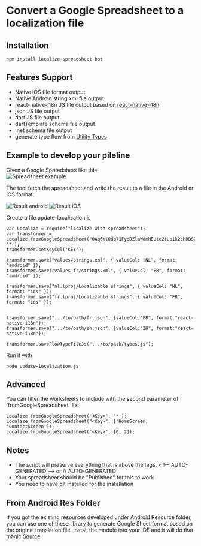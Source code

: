 # Convert a Google Spreadsheet to a localization file

## Installation

	npm install localize-spreadsheet-bot

## Features Support
- Native iOS file format output
- Native Android string xml file output
- react-native-i18n JS file output based on [react-native-i18n](https://github.com/AlexanderZaytsev/react-native-i18n)
- json JS file output
- dart JS file output
- dartTemplate schema file output
- .net schema file output
- generate type flow from [Utility Types](https://flow.org/en/docs/types/utilities/)


## Example to develop your pileline
Given a Google Spreadsheet like this:  
![Spreadsheet example](https://github.com/xavierha/localize-with-spreadsheet/raw/master/doc/spreadsheet-example.png)


The tool fetch the spreadsheet and write the result to a file in the Android or iOS format:

![Result android](https://github.com/xavierha/localize-with-spreadsheet/raw/master/doc/result-android.png) ![Result iOS](https://github.com/xavierha/localize-with-spreadsheet/raw/master/doc/result-ios.png)

Create a file update-localization.js

	var Localize = require("localize-with-spreadsheet");
    var transformer = Localize.fromGoogleSpreadsheet("0Aq6WlQdq71FydDZlaWdmMEUtc2tUb1k2cHRBS2hzd2c", '*');
    transformer.setKeyCol('KEY');

    transformer.save("values/strings.xml", { valueCol: "NL", format: "android" });
    transformer.save("values-fr/strings.xml", { valueCol: "FR", format: "android" });

    transformer.save("nl.lproj/Localizable.strings", { valueCol: "NL", format: "ios" });
    transformer.save("fr.lproj/Localizable.strings", { valueCol: "FR", format: "ios" });
    
    
    transformer.save(".../to/path/fr.json", {valueCol:"FR", format:"react-native-i18n"});
    transformer.save(".../to/path/zh.json", {valueCol:"ZH", format:"react-native-i18n"});

    transformer.saveFlowTypeFileJs(".../to/path/types.js");

Run it with

    node update-localization.js

## Advanced
You can filter the worksheets to include with the second parameter of 'fromGoogleSpreadsheet'
Ex:

    Localize.fromGoogleSpreadsheet("<Key>", '*');
    Localize.fromGoogleSpreadsheet("<Key>", ['HomeScreen, 'ContactScreen']);
    Localize.fromGoogleSpreadsheet("<Key>", [0, 2]);

## Notes
- The script will preserve everything that is above the tags: < !-- AUTO-GENERATED --> or // AUTO-GENERATED
- Your spreadsheet should be "Published" for this to work
- You need to have git installed for the installation

## From Android Res Folder
If you got the existing resources developed under Android Resource folder, you can use one of these library to generate Google Sheet format based on the original translation file. Install the module into your IDE and it will do that magic [Source](https://github.com/LiewJunTung/Android-strings-xml-csv-converter)
